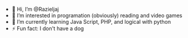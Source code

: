 - 👋 Hi, I’m @Razieljaj
- 👀 I’m interested in programation (obviously) reading and video games
- 🌱 I’m currently learning Java Script, PHP, and logical with python
- ⚡ Fun fact: I don't have a dog

<!---
Razieljaj/Razieljaj is a ✨ special ✨ repository because its `README.md` (this file) appears on your GitHub profile.
You can click the Preview link to take a look at your changes.
--->
